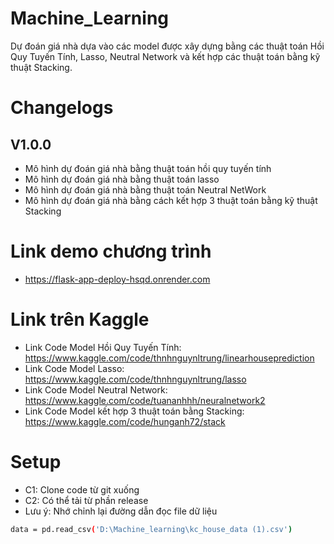 # Machine_Learning
Dự đoán giá nhà dựa vào các model được xây dựng bằng các thuật toán Hồi Quy Tuyến Tính, Lasso, Neutral Network và kết hợp các thuật toán bằng kỹ thuật Stacking.

# Changelogs
## V1.0.0
- Mô hình dự đoán giá nhà bằng thuật toán hồi quy tuyến tính
- Mô hình dự đoán giá nhà bằng thuật toán lasso
- Mô hình dự đoán giá nhà bằng thuật toán Neutral NetWork
- Mô hình dự đoán giá nhà bằng cách kết hợp 3 thuật toán bằng kỹ thuật Stacking
# Link demo chương trình
- https://flask-app-deploy-hsqd.onrender.com
# Link trên Kaggle
- Link Code Model Hồi Quy Tuyến Tính: https://www.kaggle.com/code/thnhnguynltrung/linearhouseprediction
- Link Code Model Lasso: https://www.kaggle.com/code/thnhnguynltrung/lasso
- Link Code Model Neutral Network: https://www.kaggle.com/code/tuananhhh/neuralnetwork2
- Link Code Model kết hợp 3 thuật toán bằng Stacking: https://www.kaggle.com/code/hunganh72/stack
# Setup 
- C1: Clone code từ git xuống
- C2: Có thể tải từ phần release
- Lưu ý: Nhớ chỉnh lại đường dẫn đọc file dữ liệu
```bash
data = pd.read_csv('D:\Machine_learning\kc_house_data (1).csv') 

